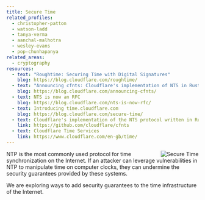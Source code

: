 ```yaml
---
title: Secure Time
related_profiles:
  - christopher-patton
  - watson-ladd
  - tanya-verma
  - aanchal-malhotra
  - wesley-evans
  - pop-chunhapanya
related_areas:
  - cryptography
resources:
  - text: "Roughtime: Securing Time with Digital Signatures"
    blog: https://blog.cloudflare.com/roughtime/
  - text: "Announcing cfnts: Cloudflare's implementation of NTS in Rust"
    blog: https://blog.cloudflare.com/announcing-cfnts/
  - text: NTS is now an RFC
    blog: https://blog.cloudflare.com/nts-is-now-rfc/
  - text: Introducing time.cloudflare.com
    blog: https://blog.cloudflare.com/secure-time/
  - text: Cloudflare's implementation of the NTS protocol written in Rust
    link: https://github.com/cloudflare/cfnts
  - text: Cloudflare Time Services
    link: https://www.cloudflare.com/en-gb/time/
---
```


<img src="https://blog.cloudflare.com/content/images/2019/06/time-service@3x-1.png" alt="Secure Time" witdth="100" align="right" />

NTP is the most commonly used protocol for time synchronization on the Internet. If an attacker can leverage vulnerabilities in NTP to manipulate time on computer clocks, they can undermine the security guarantees provided by these systems. 

We are exploring ways to add security guarantees to the time infrastructure of the Internet.